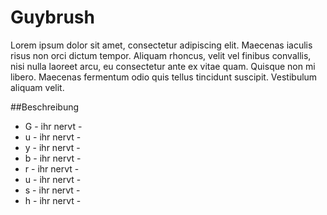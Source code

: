 # Guybrush
Lorem ipsum dolor sit amet, consectetur adipiscing elit. Maecenas iaculis risus non orci dictum tempor. Aliquam rhoncus, velit vel finibus convallis, nisi nulla laoreet arcu, eu consectetur ante ex vitae quam. Quisque non mi libero. Maecenas fermentum odio quis tellus tincidunt suscipit. Vestibulum aliquam velit.

##Beschreibung
* G - ihr nervt -
* u - ihr nervt -
* y - ihr nervt -
* b - ihr nervt -
* r - ihr nervt -
* u - ihr nervt -
* s - ihr nervt -
* h - ihr nervt -